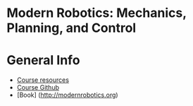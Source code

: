 # Modern Robotics:  Mechanics, Planning, and Control
# General Info

* [Course resources](http://hades.mech.northwestern.edu/index.php/Coursera_Resources)
* [Course Github](https://github.com/NxRLab/ModernRobotics)
* [Book] (http://modernrobotics.org)
